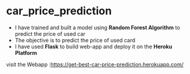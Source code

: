 # car_price_prediction
* I have trained and built a model using <b>Random Forest Algorithm</b> to predict the price of used car
* The objective is to predict the price of used card 
* I have used <b>Flask</b> to build web-app and deploy it on the <b>Heroku Platform</b>

visit the Webapp :https://get-best-car-price-prediction.herokuapp.com/
